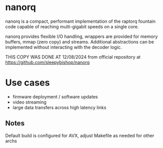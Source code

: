 # nanorq
nanorq is a compact, performant implementation of the raptorq fountain code capable of reaching multi-gigabit speeds on a single core.

nanorq provides flexible I/O handling, wrappers are provided for memory buffers, mmap (zero copy) and streams. Additional abstractions can be implemented without interacting with the decoder logic.

THIS COPY WAS DONE AT 12/08/2024 from official repository at https://github.com/sleepybishop/nanorq

# Use cases
- firmware deployment / software updates
- video streaming
- large data transfers across high latency links

## Notes
  Default build is configured for AVX, adjust Makefile as needed for other archs
